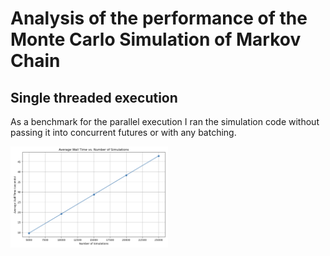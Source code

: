 # Analysis of the performance of the Monte Carlo Simulation of Markov Chain
## Single threaded execution
As a benchmark for the parallel execution I ran the simulation code without passing it into concurrent futures or with any batching. 

<img width=50% align=center alt="Single Threaded" src="https://github.com/chriswilson2020/MonteCarloMarkov/blob/09ee354dfcbfbef9774a99eb4e287c59b41fa3d9/images/Single%20Threaded%20Performance.png">

